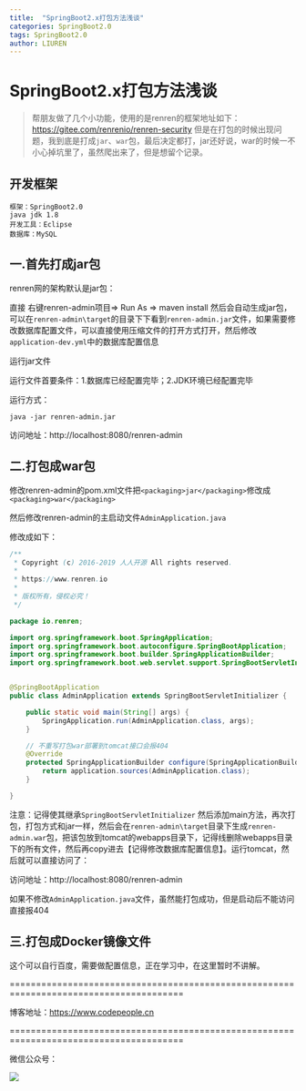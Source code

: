 ```yaml
---
title:  "SpringBoot2.x打包方法浅谈"
categories: SpringBoot2.0
tags: SpringBoot2.0
author: LIUREN
---
```


# SpringBoot2.x打包方法浅谈

> 帮朋友做了几个小功能，使用的是renren的框架地址如下：<https://gitee.com/renrenio/renren-security> 但是在打包的时候出现问题，我到底是打成`jar`、`war`包，最后决定都打，jar还好说，war的时候一不小心掉坑里了，虽然爬出来了，但是想留个记录。



## 开发框架

```shell
框架：SpringBoot2.0
java jdk 1.8
开发工具：Eclipse
数据库：MySQL
```



## 一.首先打成jar包

renren网的架构默认是jar包：

直接 右键renren-admin项目=> Run As =>  maven install 然后会自动生成jar包，可以在`renren-admin\target`的目录下下看到`renren-admin.jar`文件，如果需要修改数据库配置文件，可以直接使用压缩文件的打开方式打开，然后修改`application-dev.yml`中的数据库配置信息

运行jar文件

运行文件首要条件：1.数据库已经配置完毕；2.JDK环境已经配置完毕

运行方式：

`java -jar renren-admin.jar `

访问地址：http://localhost:8080/renren-admin



## 二.打包成war包

修改renren-admin的pom.xml文件把`<packaging>jar</packaging>`修改成`<packaging>war</packaging>`

然后修改renren-admin的主启动文件`AdminApplication.java`

修改成如下：

```java
/**
 * Copyright (c) 2016-2019 人人开源 All rights reserved.
 *
 * https://www.renren.io
 *
 * 版权所有，侵权必究！
 */

package io.renren;

import org.springframework.boot.SpringApplication;
import org.springframework.boot.autoconfigure.SpringBootApplication;
import org.springframework.boot.builder.SpringApplicationBuilder;
import org.springframework.boot.web.servlet.support.SpringBootServletInitializer;


@SpringBootApplication
public class AdminApplication extends SpringBootServletInitializer {

    public static void main(String[] args) {
        SpringApplication.run(AdminApplication.class, args);
    }

    // 不重写打包war部署到tomcat接口会报404
    @Override
    protected SpringApplicationBuilder configure(SpringApplicationBuilder application) {
        return application.sources(AdminApplication.class);
    }

}
```

注意：记得使其继承`SpringBootServletInitializer` 然后添加main方法，再次打包，打包方式和jar一样，然后会在`renren-admin\target`目录下生成`renren-admin.war`包，把该包放到tomcat的webapps目录下，记得线删除webapps目录下的所有文件，然后再copy进去【记得修改数据库配置信息】。运行tomcat，然后就可以直接访问了：

访问地址：http://localhost:8080/renren-admin

如果不修改`AdminApplication.java`文件，虽然能打包成功，但是启动后不能访问直接报404



## 三.打包成Docker镜像文件

这个可以自行百度，需要做配置信息，正在学习中，在这里暂时不讲解。



=======================================================================================

博客地址：<https://www.codepeople.cn>

=======================================================================================

微信公众号：

![](https://www.codepeople.cn/imges/weixin_icon/weixin.jpg)